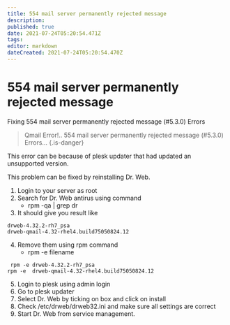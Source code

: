 ```yaml
---
title: 554 mail server permanently rejected message
description: 
published: true
date: 2021-07-24T05:20:54.471Z
tags: 
editor: markdown
dateCreated: 2021-07-24T05:20:54.470Z
---
```


# 554 mail server permanently rejected message

Fixing 554 mail server permanently rejected message (#5.3.0) Errors


> Qmail Error!.. 
> 554 mail server permanently rejected message (#5.3.0) Errors… 
{.is-danger}

This error can be because of plesk updater that had updated an unsupported version.

This problem can be fixed by reinstalling Dr. Web.

1. Login to your server as root
1. Search for Dr. Web antirus using command
    - rpm -qa | grep dr
1. It should give you result like

```
drweb-4.32.2-rh7_psa
drweb-qmail-4.32-rhel4.build75050824.12
```
4. Remove them using rpm command
   - rpm -e filename
   
```
 rpm -e drweb-4.32.2-rh7_psa
rpm -e  drweb-qmail-4.32-rhel4.build75050824.12
```

5. Login to plesk using admin login
6. Go to plesk updater
7. Select Dr. Web by ticking on box and click on install
8. Check /etc/drweb/drweb32.ini and make sure all settings are correct
9. Start Dr. Web from service management.
